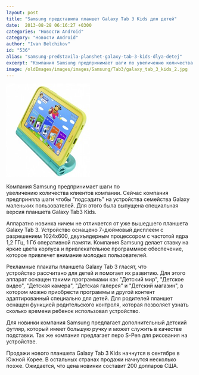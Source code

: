 ```yaml
---
layout: post
title: "Samsung представила планшет Galaxy Tab 3 Kids для детей"
date:  2013-08-28 06:16:27 +0300
categories: "Новости Android"
category: "Новости Android"
author: "Ivan Belchikov"
id: "536"
alias: "samsung-predstavila-planshet-galaxy-tab-3-kids-dlya-detej"
excerpt: "Компания Samsung предпринимает шаги по увеличению количества клиентов компании. Сейчас компания предприняла шаги чтобы подсадить на устройства семейства Galaxy маленьких пользователей. Для этого была выпущена специальная версия планшета Galaxy Tab3 Kids."
image: /oldImages/images/images/Samsung/Tab3/galaxy_tab_3_kids_2.jpg
---
```

<img src="/oldImages/images/images/Samsung/Tab3/galaxy_tab_3_kids_2.jpg" alt="Samsung Galaxty Tab 3 Kids" />

Компания Samsung предпринимает шаги по увеличению количества клиентов компании. Сейчас компания предприняла шаги чтобы "подсадить" на устройства семейства Galaxy маленьких пользователей. Для этого была выпущена специальная версия планшета Galaxy Tab3 Kids.


Аппаратно новинка ничем не отличается от уже вышедшего планшета Galaxy Tab 3. Устройство оснащено 7-дюймовый дисплеем с разрешением 1024x600, двухъядерным процессором с частотой ядра 1,2 ГГц, 1 Гб оперативной памяти. Компания Samsung делает ставку на яркие цвета корпуса и привлекательное программное обеспечение, которое привлечет внимание молодых пользователей.

Рекламные плакаты планшета Galaxy Tab 3 гласят, что устройство рассчитано для детей и помогает их развитию. Для этого аппарат оснащен такими программами как "Детский мир", "Детское видео", "Детская камера", "Детская галерея" и "Детский магазин", в котором можно приобрести программы и другой контент адаптированный специально для детей. Для родителей планшет оснащен функцией родительского контроля, которая позволяет узнать сколько времени ребенок использовал устройство.

Для новинки компания Samsung предлагает дополнительный детский футляр, который имеет большую ручку и может служить в качестве подставки. Так же компания предлагает перо S-Pen для рисования на устройстве.

Продажи нового планшета Galaxy Tab 3 Kids начнутся в сентябре в Южной Корее. В остальных странах продажи начнутся несколько позже. Ожидается, что цена новинки составит 200 долларов США.
